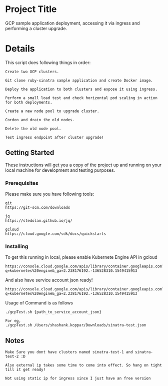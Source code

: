 # Project Title

GCP sample application deployment, accessing it via ingress and performing a cluster upgrade.

# Details
This script does following things in order:

```
Create two GCP clusters.
```
```
Git clone ruby-sinatra sample application and create Docker image.
```
```
Deploy the application to both clusters and expose it using ingress.
```
```
Perform a small load test and check horizontal pod scaling in action for both deployments.
```
```
Create a new node pool to upgrade cluster.
```
```
Cordon and drain the old nodes.
```
```
Delete the old node pool.
```
```
Test ingress endpoint after cluster upgrade!
```

## Getting Started

These instructions will get you a copy of the project up and running on your local machine for development and testing purposes.

### Prerequisites

Please make sure you have following tools:

```
git
https://git-scm.com/downloads
```

```
jq
https://stedolan.github.io/jq/
```

```
gcloud
https://cloud.google.com/sdk/docs/quickstarts
```

### Installing

To get this running in local, please enable Kubernete Engine API in gcloud

```
https://console.cloud.google.com/apis/library/container.googleapis.com?q=kubernetes%20engine&_ga=2.238176192.-136528310.1549415913
```

And also have service account json ready!

```
https://console.cloud.google.com/apis/library/container.googleapis.com?q=kubernetes%20engine&_ga=2.238176192.-136528310.1549415913
```

Usage of Command is as follows

```
./gcpTest.sh {path_to_service_account_json}

For eg,
./gcpTest.sh /Users/shashank.koppar/Downloads/sinatra-test.json
```

## Notes

```
Make Sure you dont have clusters named sinatra-test-1 and sinatra-test-2 :D
```

```
Also external ip takes some time to come into effect. So hang on tight till it get ready!
```

```
Not using static ip for ingress since I just have an free version
```
